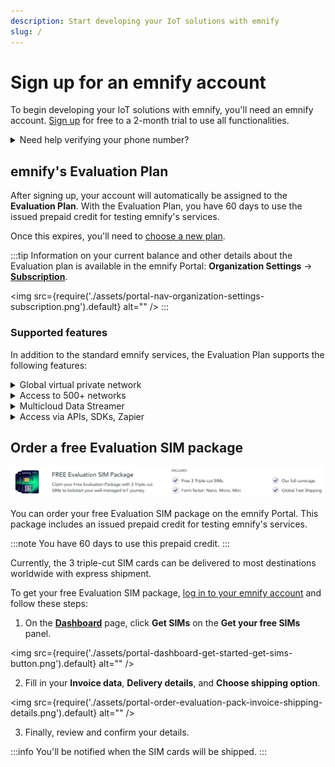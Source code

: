 ```yaml
---
description: Start developing your IoT solutions with emnify
slug: /
---
```


# Sign up for an emnify account

To begin developing your IoT solutions with emnify, you'll need an emnify account.
[Sign up](https://portal.emnify.com/sign/up) for free to a 2-month trial to use all functionalities.

<details className="custom-details-troubleshooting">
  <summary>Need help verifying your phone number?</summary>
    <p>When filling out our <a href="https://portal.emnify.com/sign/up" target="_blank" rel="noopener noreferrer">sign-up form</a>, you may have issues verifying your phone number.</p>
    <p>Here are a few common error messages and what to do if you see them:</p>
    <b>SMS verification not possible</b>
    <ul>
      <li>Try registering with another phone number.</li>
      <li><a href="https://www.emnify.com/talk-to-us" target="_blank" rel="noopener noreferrer">Contact our sales team</a> to set up your account.</li>
    </ul>
    <b>You've reached the maximum login attempts</b>
    <ul>
      <li>Wait at least 10 minutes, and then try to log in again.</li>
      <li>If you've waited and your next attempt is blocked, <a href="https://www.emnify.com/talk-to-us" target="_blank" rel="noopener noreferrer">contact our sales team</a>.</li>
    </ul>
    <b>The verification code you entered is incorrect</b>
    <ul>
      <li>Re-enter your code and click <b>Verify</b> again.</li>
      <li>Click <b>Resend Code</b> and enter the new verification code once you've received it.</li>
      <li>Still having trouble? <a href="https://www.emnify.com/talk-to-us" target="_blank">Contact our sales team</a>.</li>
    </ul>
    <b>The CAPTCHA you entered is incorrect</b>
    <ul>
      <li>Re-enter the displayed CAPTCHA characters.</li>
      <li>Keep in mind that CAPTCHA shows both upper and lowercase letters, so it's important to capitalize them exactly as they're shown.</li>
      <li>Still having trouble? <a href="https://www.emnify.com/talk-to-us" target="_blank">Contact our sales team</a>.</li>
    </ul>
</details>

## emnify's Evaluation Plan

After signing up, your account will automatically be assigned to the **Evaluation Plan**.
With the Evaluation Plan, you have 60 days to use the issued prepaid credit for testing emnify's services.

Once this expires, you'll need to [choose a new plan](https://portal.emnify.com/organisation-settings/subscription#plans).

:::tip
Information on your current balance and other details about the Evaluation plan is available in the emnify Portal: **Organization Settings** → [**Subscription**](https://portal.emnify.com/organisation-settings/subscription).

<img
  src={require('./assets/portal-nav-organization-settings-subscription.png').default}
  alt=""
/>
:::

### Supported features

In addition to the standard emnify services, the Evaluation Plan supports the following features:

<details className="custom-details-example-json-response">
  <summary>Global virtual private network</summary>
    <p>Establish secure private connections to your devices via a <a href="https://docs.emnify.com/glossary#vpn">virtual private network (VPN)</a>, so you can troubleshoot devices.</p>
</details>

<details className="custom-details-example-json-response">
  <summary>Access to 500+ networks</summary>
    <p>Connect your IoT devices to <a href="https://docs.emnify.com/services/global-iot-network">more than 540 networks in over 180 countries</a>. Get 2G, 3G, 4G, 5G, LTE-M, and NB-IoT coverage.</p>
</details>

<details className="custom-details-example-json-response">
  <summary>Multicloud Data Streamer</summary>
    <p>Use the tools you're familiar with to stream connectivity metadata, triage issues, collect usage insights, and more. 
    <a href="https://docs.emnify.com/emnify-multicloud-data-streamer">Learn more about the Data Streamer</a> or <a href="https://docs.emnify.com/services/data-streamer/available-integrations">browse the available integrations</a>.</p>
</details>

<details className="custom-details-example-json-response">
  <summary>Access via APIs, SDKs, Zapier</summary>
    <p>Automate SIM management, business processes, and other workflows using our suite of developer tools.</p>
    <ul>
      <li>APIs (<a href="https://docs.emnify.com/rest">REST</a> and <a href="https://docs.emnify.com/graphql">GraphQL</a>)</li>
      <li>SDKs (<a href="https://docs.emnify.com/sdks/python">Python</a> and <a href="https://docs.emnify.com/sdks/java">Java</a>)</li>
      <li>Zapier (for <a href="https://docs.emnify.com/services/no-code-workflow-automation">no-code workflow automation</a>)</li>
    </ul>
</details>

## Order a free Evaluation SIM package

![Claim your free evaluation package with 3 triple-cut SIMs to kickstart your well-managed IoT journey. Includes: Free 3 triple-cut SIMs, form factor (Nano, Micro, Mini), our full coverage, and global fast shipping.](assets/portal-order-evaluation-pack.png)

You can order your free Evaluation SIM package on the emnify Portal.
This package includes an issued prepaid credit for testing emnify's services.

:::note
You have 60 days to use this prepaid credit.
:::

Currently, the 3 triple-cut SIM cards can be delivered to most destinations worldwide with express shipment.

To get your free Evaluation SIM package, [log in to your emnify account](https://portal.emnify.com/sign) and follow these steps:

1. On the [**Dashboard**](https://portal.emnify.com/) page, click **Get SIMs** on the **Get your free SIMs** panel.

<img
  src={require('./assets/portal-dashboard-get-started-get-sims-button.png').default}
  alt=""
/>

2. Fill in your **Invoice data**, **Delivery details**, and **Choose shipping option**.

<img
  src={require('./assets/portal-order-evaluation-pack-invoice-shipping-details.png').default}
  alt=""
/>

3. Finally, review and confirm your details. 

:::info
You'll be notified when the SIM cards will be shipped.
:::
